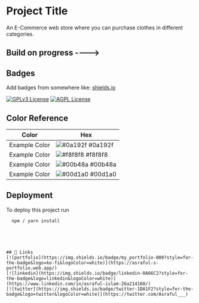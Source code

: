 <!-- @format -->

# Project Title

An E-Commerce web store where you can purchase clothes in different categories.

## Build on progress ---->

## Badges

Add badges from somewhere like: [shields.io](https://shields.io/)

[![GPLv3 License](https://img.shields.io/badge/License-GPL%20v3-yellow.svg)](https://opensource.org/licenses/)
[![AGPL License](https://img.shields.io/badge/license-AGPL-blue.svg)](http://www.gnu.org/licenses/agpl-3.0)

## Color Reference

| Color         | Hex                                                              |
| ------------- | ---------------------------------------------------------------- |
| Example Color | ![#0a192f](https://via.placeholder.com/10/0a192f?text=+) #0a192f |
| Example Color | ![#f8f8f8](https://via.placeholder.com/10/f8f8f8?text=+) #f8f8f8 |
| Example Color | ![#00b48a](https://via.placeholder.com/10/00b48a?text=+) #00b48a |
| Example Color | ![#00d1a0](https://via.placeholder.com/10/00b48a?text=+) #00d1a0 |

## Deployment

To deploy this project run

```git clone
  npm / yarn install
```

```npm / yarn start




## 🔗 Links
[![portfolio](https://img.shields.io/badge/my_portfolio-000?style=for-the-badge&logo=ko-fi&logoColor=white)](https://asraful-s-portfolio.web.app/)
[![linkedin](https://img.shields.io/badge/linkedin-0A66C2?style=for-the-badge&logo=linkedin&logoColor=white)](https://www.linkedin.com/in/asraful-islam-26a214160/)
[![twitter](https://img.shields.io/badge/twitter-1DA1F2?style=for-the-badge&logo=twitter&logoColor=white)](https://twitter.com/Asraful___)

```
